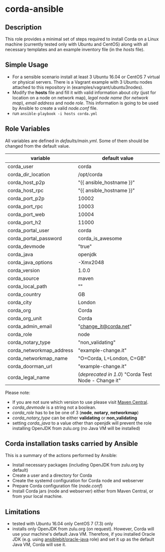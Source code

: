 # corda-ansible

## Description
This role provides a minimal set of steps required to install Corda on a Linux machine (currently tested only with Ubuntu and CentOS) along with all necessary templates and an example inventory file (in the *hosts* file).

## Simple Usage

- For a sensible scenario install at least 3 Ubuntu 16.04 or CentOS 7 virtual or physical servers. There is a Vagrant example  with 3 Ubuntu nodes attached to this repository in (examples/vagrant/ubuntu3nodes).
- Modify the **hosts** file and fill it with valid information about *city* (just for location on a node on network map), *legal node name* (for *network map*), *email address* and node *role*. This information is going to be used by Ansible to create a valid *node.conf* file.
- run `ansible-playbook -i hosts corda.yml`

## Role Variables

All variables are defined in *defaults/main.yml*. Some of them should be changed from the default value.

|  variable | default value |
| --- | --- |
| corda_user | corda |
| corda_dir_location | /opt/corda |
| corda_host_p2p | "{{ ansible_hostname }}" |
| corda_host_rpc | "{{ ansible_hostname }}" |
| corda_port_p2p | 10002 |
| corda_port_rpc | 10003 |
| corda_port_web | 10004 |
| corda_port_h2 | 11000 |
| corda_portal_user | corda |
| corda_portal_password | corda_is_awesome |
| corda_devmode | "true" |
| corda_java | openjdk |
| corda_java_options | -Xmx2048 |
| corda_version | 1.0.0 |
| corda_source | maven |
| corda_local_path | "" |
| corda_country | GB |
| corda_city | London |
| corda_org | Corda |
| corda_org_unit | Corda |
| corda_admin_email | "change_it@corda.net" |
| corda_role | node |
| corda_notary_type | "non_validating" |
| corda_networkmap_address | "example-change.it" |
| corda_networkmap_name | "O=Corda, L=London, C=GB" |
| corda_doorman_url | "example-change.it" |
| corda_legal_name | (_deprecated in 1.0_) "Corda Test Node - Change it" |

Please note: 
- If you are not sure which version to use please visit [Maven Central](http://repo1.maven.org/maven2/net/corda/corda/).
- *corda_devmode* is a string not a boolean.
- *corda_role* has to be be one of 3 (**node**, **notary**, **networkmap**)
- *corda_notary_type* can be either **validating** or **non_validating**
- setting *corda_java* to a value other than openjdk will prevent the role installing OpenJDK from zulu.org (no Java VM will be installed)


## Corda installation tasks carried by Ansible

This is a summary of the actions performed by Ansible:

- Install necessary packages (including OpenJDK from zulu.org by default)
- Create a user and a directory for Corda
- Create the systemd configuration for Corda node and webserver
- Prepare Corda configuration file (*node.conf*)
- Install Corda jars (node and webserver) either from Maven Central, or from your local machine.


## Limitations

- tested with Ubuntu 16.04 only CentOS 7 (7.3) only
- installs only OpenJDK from zulu.org (on request). However, Corda will use your machine's default Java VM. Therefore, if you installed Oracle JDK (e.g. using [ansiblebit/oracle-java](https://github.com/ansiblebit/oracle-java) role) and set it up as the default Java VM, Corda will use it.
